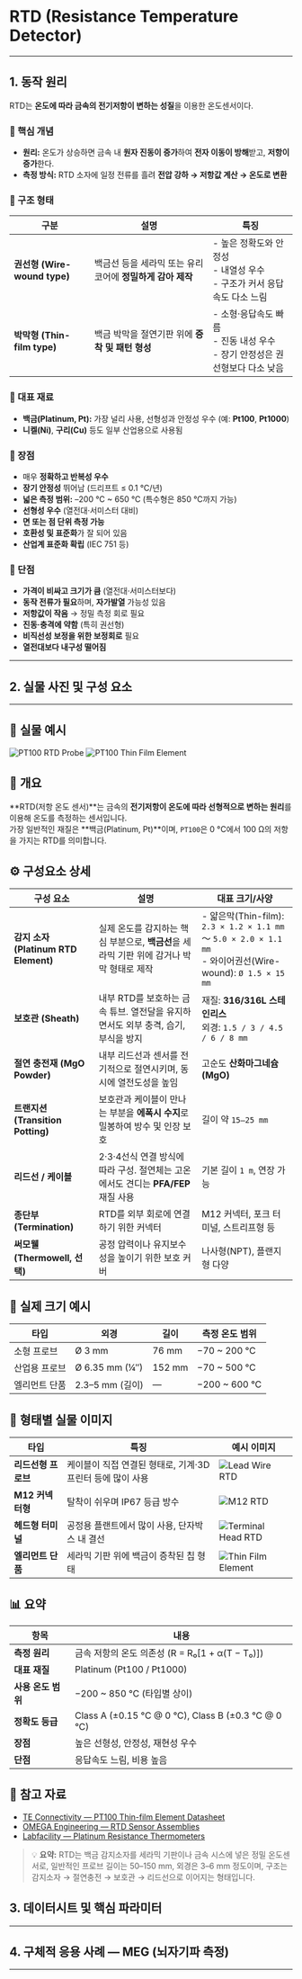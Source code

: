 # RTD (Resistance Temperature Detector)
---

## 1. 동작 원리

RTD는 **온도에 따라 금속의 전기저항이 변하는 성질**을 이용한 온도센서이다.



### 🔹 핵심 개념
- **원리:** 온도가 상승하면 금속 내 **원자 진동이 증가**하여 **전자 이동이 방해**받고, **저항이 증가**한다.  
- **측정 방식:** RTD 소자에 일정 전류를 흘려 **전압 강하 → 저항값 계산 → 온도로 변환**



### 🔹 구조 형태
| 구분 | 설명 | 특징 |
|------|------|------|
| **권선형 (Wire-wound type)** | 백금선 등을 세라믹 또는 유리 코어에 **정밀하게 감아 제작** | - 높은 정확도와 안정성<br>- 내열성 우수<br>- 구조가 커서 응답속도 다소 느림 |
| **박막형 (Thin-film type)** | 백금 박막을 절연기판 위에 **증착 및 패턴 형성** | - 소형·응답속도 빠름<br>- 진동 내성 우수<br>- 장기 안정성은 권선형보다 다소 낮음 |



### 🔹 대표 재료
- **백금(Platinum, Pt):** 가장 널리 사용, 선형성과 안정성 우수 (예: **Pt100**, **Pt1000**)  
- **니켈(Ni)**, **구리(Cu)** 등도 일부 산업용으로 사용됨



### 🔹 장점
- 매우 **정확하고 반복성 우수**  
- **장기 안정성** 뛰어남 (드리프트 ≤ 0.1 °C/년)  
- **넓은 측정 범위:** –200 °C ~ 650 °C (특수형은 850 °C까지 가능)  
- **선형성 우수** (열전대·서미스터 대비)  
- **면 또는 점 단위 측정 가능**  
- **호환성 및 표준화**가 잘 되어 있음  
- **산업계 표준화 확립** (IEC 751 등)


### 🔹 단점
- **가격이 비싸고 크기가 큼** (열전대·서미스터보다)  
- **동작 전류가 필요**하며, **자가발열** 가능성 있음  
- **저항값이 작음** → 정밀 측정 회로 필요  
- **진동·충격에 약함** (특히 권선형)  
- **비직선성 보정을 위한 보정회로** 필요  
- **열전대보다 내구성 떨어짐**

---


## 2. 실물 사진 및 구성 요소
---

## 📸 실물 예시
![PT100 RTD Probe](https://upload.wikimedia.org/wikipedia/commons/5/5c/PT100_Resistance_Temperature_Detector.jpg)
![PT100 Thin Film Element](https://upload.wikimedia.org/wikipedia/commons/6/69/PT100_Thin_film_element.jpg)

## 📘 개요
**RTD(저항 온도 센서)**는 금속의 **전기저항이 온도에 따라 선형적으로 변하는 원리**를 이용해 온도를 측정하는 센서입니다.  
가장 일반적인 재질은 **백금(Platinum, Pt)**이며, `PT100`은 0 °C에서 100 Ω의 저항을 가지는 RTD를 의미합니다.

## ⚙️ 구성요소 상세

| 구성 요소 | 설명 | 대표 크기/사양 |
|------------|------|----------------|
| **감지 소자 (Platinum RTD Element)** | 실제 온도를 감지하는 핵심 부분으로, **백금선**을 세라믹 기판 위에 감거나 박막 형태로 제작 | - 얇은막(Thin-film): `2.3 × 1.2 × 1.1 mm` 〜 `5.0 × 2.0 × 1.1 mm`<br>- 와이어권선(Wire-wound): `Ø 1.5 × 15 mm` |
| **보호관 (Sheath)** | 내부 RTD를 보호하는 금속 튜브. 열전달을 유지하면서도 외부 충격, 습기, 부식을 방지 | 재질: **316/316L 스테인리스**<br>외경: `1.5 / 3 / 4.5 / 6 / 8 mm` |
| **절연 충전재 (MgO Powder)** | 내부 리드선과 센서를 전기적으로 절연시키며, 동시에 열전도성을 높임 | 고순도 **산화마그네슘(MgO)** |
| **트랜지션 (Transition Potting)** | 보호관과 케이블이 만나는 부분을 **에폭시 수지**로 밀봉하여 방수 및 인장 보호 | 길이 약 `15–25 mm` |
| **리드선 / 케이블** | 2·3·4선식 연결 방식에 따라 구성. 절연체는 고온에서도 견디는 **PFA/FEP** 재질 사용 | 기본 길이 `1 m`, 연장 가능 |
| **종단부 (Termination)** | RTD를 외부 회로에 연결하기 위한 커넥터 | M12 커넥터, 포크 터미널, 스트리프형 등 |
| **써모웰 (Thermowell, 선택)** | 공정 압력이나 유지보수성을 높이기 위한 보호 커버 | 나사형(NPT), 플랜지형 다양 |

## 📏 실제 크기 예시

| 타입 | 외경 | 길이 | 측정 온도 범위 |
|------|------|------|----------------|
| 소형 프로브 | Ø 3 mm | 76 mm | −70 ~ 200 °C |
| 산업용 프로브 | Ø 6.35 mm (¼″) | 152 mm | −70 ~ 500 °C |
| 엘리먼트 단품 | 2.3–5 mm (길이) | — | −200 ~ 600 °C |


## 🧩 형태별 실물 이미지

| 타입 | 특징 | 예시 이미지 |
|------|------|--------------|
| **리드선형 프로브** | 케이블이 직접 연결된 형태로, 기계·3D 프린터 등에 많이 사용 | ![Lead Wire RTD](https://www.omega.com/Images/rtssensor-leadwire.jpg) |
| **M12 커넥터형** | 탈착이 쉬우며 IP67 등급 방수 | ![M12 RTD](https://www.evosensors.com/images/PT100-M12-RTD.jpg) |
| **헤드형 터미널** | 공정용 플랜트에서 많이 사용, 단자박스 내 결선 | ![Terminal Head RTD](https://www.labfacility.com/media/catalog/product/cache/rtdd.jpg) |
| **엘리먼트 단품** | 세라믹 기판 위에 백금이 증착된 칩 형태 | ![Thin Film Element](https://upload.wikimedia.org/wikipedia/commons/6/69/PT100_Thin_film_element.jpg) |


## 📊 요약

| 항목 | 내용 |
|------|------|
| **측정 원리** | 금속 저항의 온도 의존성 (R = R₀[1 + α(T − T₀)]) |
| **대표 재질** | Platinum (Pt100 / Pt1000) |
| **사용 온도 범위** | −200 ~ 850 °C (타입별 상이) |
| **정확도 등급** | Class A (±0.15 °C @ 0 °C), Class B (±0.3 °C @ 0 °C) |
| **장점** | 높은 선형성, 안정성, 재현성 우수 |
| **단점** | 응답속도 느림, 비용 높음 |


## 🔗 참고 자료
- [TE Connectivity — PT100 Thin-film Element Datasheet](https://www.te.com/usa-en/product-PT100.html)  
- [OMEGA Engineering — RTD Sensor Assemblies](https://www.omega.com/en-us/temperature-measurement/rtd)  
- [Labfacility — Platinum Resistance Thermometers](https://www.labfacility.com/platinum-resistance-thermometers)

> 💡 **요약:** RTD는 백금 감지소자를 세라믹 기판이나 금속 시스에 넣은 정밀 온도센서로, 일반적인 프로브 길이는 50–150 mm, 외경은 3–6 mm 정도이며, 구조는 감지소자 → 절연충전 → 보호관 → 리드선으로 이어지는 형태입니다.

## 3. 데이터시트 및 핵심 파라미터
---

## 4. 구체적 응용 사례 — MEG (뇌자기파 측정)
---

